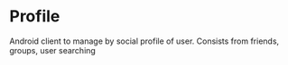 # Profile
Android client to manage by social profile of user. Consists from friends, groups, user searching
